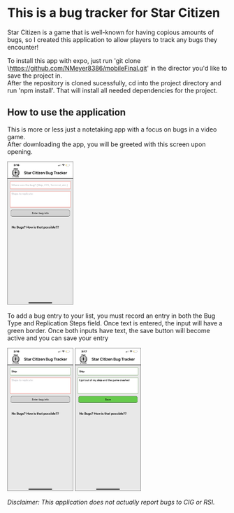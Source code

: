 # This is a bug tracker for Star Citizen

Star Citizen is a game that is well-known for having copious amounts of bugs, so
I created this application to allow players to track any bugs they encounter!

To install this app with expo, just run 'git clone \https://github.com/NMeyer8386/mobileFinal.git' in the director you'd like to save the project in.   
After the repository is cloned sucessfully, cd into the project directory and run 'npm install'. That will install all
needed dependencies for the project.

## How to use the application

This is more or less just a notetaking app with a focus on bugs in a video game.  
After downloading the app, you will be greeted with this screen upon opening.  

<img src='/assets/IMG_2678.PNG' width='30%' height='30%' alt='First Screen'/>  

To add a bug entry to your list, you must record an entry in both the Bug Type and Replication Steps field. Once text is entered, the
input will have a green border. Once both inputs have text, the save button will become active and you can save your entry

<img src='/assets/IMG_2679.PNG' width='30%' height='30%' alt='One Input'/>  <img src='/assets/IMG_2680.PNG' width='30%' height='30%' alt='Two Inputs'/>  

*Disclaimer: This application does not actually report bugs to CIG or RSI.*